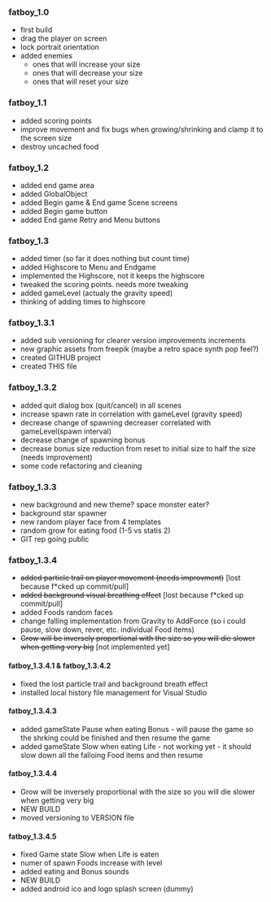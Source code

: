 
### fatboy_1.0
- first build
- drag the player on screen
- lock portrait orientation
- added enemies 
	- ones that will increase your size
	- ones that will decrease your size
	- ones that will reset your size
	
### fatboy_1.1
- added scoring points
- improve movement and fix bugs when growing/shrinking and clamp it to the screen size
- destroy uncached food

### fatboy_1.2
- added end game area
- added GlobalObject
- added Begin game  & End game Scene screens
- added Begin game button
- added End game Retry and Menu buttons

### fatboy_1.3
- added timer (so far it does nothing but count time)
- added Highscore to Menu and Endgame
- implemented the Highscore, not it keeps the highscore
- tweaked the scoring points. needs more tweaking
- added gameLevel (actualy the gravity speed)
- thinking of adding times to highscore

### fatboy_1.3.1
- added sub versioning for clearer version improvements increments
- new graphic assets from freepik (maybe a retro space synth pop feel?)
- created GITHUB project
- created THIS file

### fatboy_1.3.2
- added quit dialog box (quit/cancel) in all scenes
- increase spawn rate in correlation with gameLevel (gravity speed)
- decrease change of spawning decreaser correlated with gameLevel(spawn interval)
- decrease change of spawning bonus 
- decrease bonus size reduction from reset to initial size to half the size (needs improvement)
- some code refactoring and cleaning

### fatboy_1.3.3
- new background and new theme? space monster eater?
- background star spawner
- new random player face from 4 templates
- random grow for eating food (1-5 vs statis 2)
- GIT rep going public

### fatboy_1.3.4
- ~~added particle trail on player movement (needs improvment)~~ [lost because f*cked up commit/pull]
- ~~added background visual breathing effect~~ [lost because f*cked up commit/pull]
- added Foods random faces
- change falling implementation from Gravity to AddForce (so i could pause, slow down, rever, etc. individual Food items)
- ~~Grow will be inversely proportional with the size so you will die slower when getting very big~~ [not implemented yet]


#### fatboy_1.3.4.1 & fatboy_1.3.4.2
- fixed the lost particle trail and background breath effect
- installed local history file management for Visual Studio

#### fatboy_1.3.4.3
- added gameState Pause when eating Bonus - will pause the game so the shrking could be finished and then resume the game
- added gameState Slow when eating Life - not working yet - it should slow down all the falloing Food items and then resume

#### fatboy_1.3.4.4
- Grow will be inversely proportional with the size so you will die slower when getting very big
- NEW BUILD
- moved versioning to VERSION file

#### fatboy_1.3.4.5
- fixed Game state Slow when Life is eaten
- numer of spawn Foods increase with level
- added eating and Bonus sounds
- NEW BUILD
- added android ico and logo splash screen (dummy)
